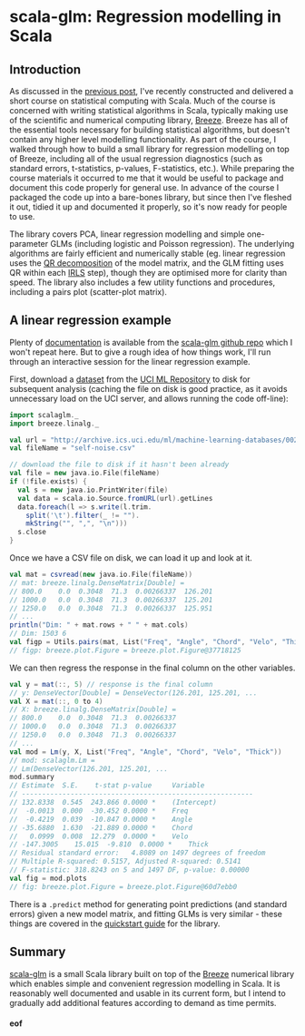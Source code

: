 # scala-glm: Regression modelling in Scala

## Introduction

As discussed in the [previous post](https://darrenjw.wordpress.com/2017/05/31/statistical-computing-with-scala-free-on-line-course/), I've recently constructed and delivered a short course on statistical computing with Scala. Much of the course is concerned with writing statistical algorithms in Scala, typically making use of the scientific and numerical computing library, [Breeze](https://github.com/scalanlp/breeze). Breeze has all of the essential tools necessary for building statistical algorithms, but doesn't contain any higher level modelling functionality. As part of the course, I walked through how to build a small library for regression modelling on top of Breeze, including all of the usual regression diagnostics (such as standard errors, t-statistics, p-values, F-statistics, etc.). While preparing the course materials it occurred to me that it would be useful to package and document this code properly for general use. In advance of the course I packaged the code up into a bare-bones library, but since then I've fleshed it out, tidied it up and documented it properly, so it's now ready for people to use.

The library covers PCA, linear regression modelling and simple one-parameter GLMs (including logistic and Poisson regression). The underlying algorithms are fairly efficient and numerically stable (eg. linear regression uses the [QR decomposition](https://en.wikipedia.org/wiki/QR_decomposition) of the model matrix, and the GLM fitting uses QR within each [IRLS](https://en.wikipedia.org/wiki/Iteratively_reweighted_least_squares) step), though they are optimised more for clarity than speed. The library also includes a few utility functions and procedures, including a pairs plot (scatter-plot matrix).

## A linear regression example

Plenty of [documentation](https://github.com/darrenjw/scala-glm/blob/master/README.md) is available from the [scala-glm github repo](https://github.com/darrenjw/scala-glm) which I won't repeat here. But to give a rough idea of how things work, I'll run through an interactive session for the linear regression example.

First, download a [dataset](https://archive.ics.uci.edu/ml/datasets/airfoil+self-noise) from the [UCI ML Repository](http://archive.ics.uci.edu/ml/) to disk for subsequent analysis (caching the file on disk is good practice, as it avoids unnecessary load on the UCI server, and allows running the code off-line):

```scala
import scalaglm._
import breeze.linalg._

val url = "http://archive.ics.uci.edu/ml/machine-learning-databases/00291/airfoil_self_noise.dat"
val fileName = "self-noise.csv"

// download the file to disk if it hasn't been already
val file = new java.io.File(fileName)
if (!file.exists) {
  val s = new java.io.PrintWriter(file)
  val data = scala.io.Source.fromURL(url).getLines
  data.foreach(l => s.write(l.trim.
    split('\t').filter(_ != "").
    mkString("", ",", "\n")))
  s.close
}
```

Once we have a CSV file on disk, we can load it up and look at it.
```scala
val mat = csvread(new java.io.File(fileName))
// mat: breeze.linalg.DenseMatrix[Double] =
// 800.0    0.0  0.3048  71.3  0.00266337  126.201
// 1000.0   0.0  0.3048  71.3  0.00266337  125.201
// 1250.0   0.0  0.3048  71.3  0.00266337  125.951
// ...
println("Dim: " + mat.rows + " " + mat.cols)
// Dim: 1503 6
val figp = Utils.pairs(mat, List("Freq", "Angle", "Chord", "Velo", "Thick", "Sound"))
// figp: breeze.plot.Figure = breeze.plot.Figure@37718125
```

We can then regress the response in the final column on the other variables.

```scala
val y = mat(::, 5) // response is the final column
// y: DenseVector[Double] = DenseVector(126.201, 125.201, ...
val X = mat(::, 0 to 4)
// X: breeze.linalg.DenseMatrix[Double] =
// 800.0    0.0  0.3048  71.3  0.00266337
// 1000.0   0.0  0.3048  71.3  0.00266337
// 1250.0   0.0  0.3048  71.3  0.00266337
// ...
val mod = Lm(y, X, List("Freq", "Angle", "Chord", "Velo", "Thick"))
// mod: scalaglm.Lm =
// Lm(DenseVector(126.201, 125.201, ...
mod.summary
// Estimate	 S.E.	 t-stat	p-value		Variable
// ---------------------------------------------------------
// 132.8338	 0.545	243.866	0.0000 *	(Intercept)
//  -0.0013	 0.000	-30.452	0.0000 *	Freq
//  -0.4219	 0.039	-10.847	0.0000 *	Angle
// -35.6880	 1.630	-21.889	0.0000 *	Chord
//   0.0999	 0.008	12.279	0.0000 *	Velo
// -147.3005	15.015	-9.810	0.0000 *	Thick
// Residual standard error:   4.8089 on 1497 degrees of freedom
// Multiple R-squared: 0.5157, Adjusted R-squared: 0.5141
// F-statistic: 318.8243 on 5 and 1497 DF, p-value: 0.00000
val fig = mod.plots
// fig: breeze.plot.Figure = breeze.plot.Figure@60d7ebb0
```

There is a `.predict` method for generating point predictions (and standard errors) given a new model matrix, and fitting GLMs is very similar - these things are covered in the [quickstart guide](https://darrenjw.github.io/scala-glm/QuickStart.html) for the library.

## Summary

[scala-glm](https://github.com/darrenjw/scala-glm/) is a small Scala library built on top of the [Breeze](https://github.com/scalanlp/breeze) numerical library which enables simple and convenient regression modelling in Scala. It is reasonably well documented and usable in its current form, but I intend to gradually add additional features according to demand as time permits.

#### eof

